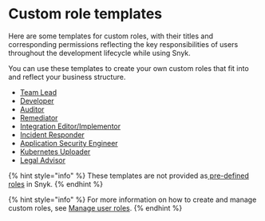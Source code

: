 # Custom role templates

Here are some templates for custom roles, with their titles and corresponding permissions reflecting the key responsibilities of users throughout the development lifecycle while using Snyk.

You can use these templates to create your own custom roles that fit into and reflect your business structure.

* [Team Lead](team-lead-role-template.md)
* [Developer](developer-role-template.md)
* [Auditor](auditor-role-template.md)
* [Remediator](remediator-role-template.md)
* [Integration Editor/Implementor](integration-editor-implementor-role-template.md)
* [Incident Responder](incident-responder-role-template.md)
* [Application Security Engineer](application-security-engineer-role-template.md)
* [Kubernetes Uploader](kubernetes-uploader-role-template.md)
* [Legal Advisor](legal-advisor-role-template.md)

{% hint style="info" %}
These templates are not provided as[ pre-defined roles](../pre-defined-user-roles.md) in Snyk.
{% endhint %}

{% hint style="info" %}
For more information on how to create and manage custom roles, see [Manage user roles](../manage-member-roles.md).
{% endhint %}
